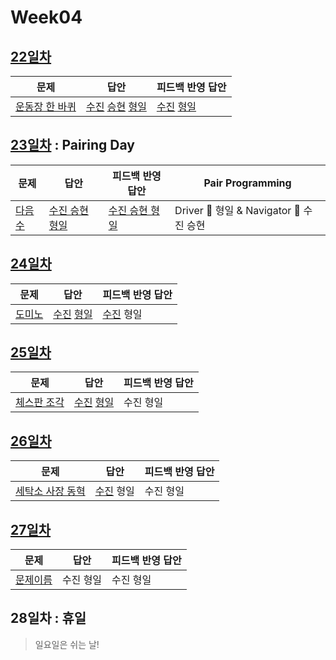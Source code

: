 # Week04

## [22일차](Day22)

| 문제                                                    | 답안                                                                                   | 피드백 반영 답안                                                |
| ------------------------------------------------------- | -------------------------------------------------------------------------------------- | --------------------------------------------------------------- |
| [운동장 한 바퀴](https://www.acmicpc.net/problem/16486) | [수진](Day22/bj16486_ksj.js) [승현](Day22/bj16486_lsh.js) [형일](Day22/bj16486_jhi.js) | [수진](Day22/bj16486_ksj_fb.js) [형일](Day22/bj16486_jhi_fb.js) |

## [23일차](Day23) : Pairing Day

| 문제                                           | 답안                                          | 피드백 반영 답안                                 | Pair Programming                        |
| ---------------------------------------------- | --------------------------------------------- | ------------------------------------------------ | --------------------------------------- |
| [다음수](https://www.acmicpc.net/problem/4880) | [수진 승현 형일](Day23/bj4880_jhi_ksj_lsh.js) | [수진 승현 형일](Day23/bj4880_jhi_ksj_lsh_fb.js) | Driver 🚗 형일 & Navigator 🧭 수진 승현 |

## [24일차](Day24)

| 문제                                           | 답안                                                    | 피드백 반영 답안 |
| ---------------------------------------------- | ------------------------------------------------------- | ---------------- |
| [도미노](https://www.acmicpc.net/problem/2921) | [수진](Day24/bj2921_ksj.js) [형일](Day24/bj2921_jhi.js) | [수진](Day24/bj2921_ksj_fb.js) 형일        |

## [25일차](Day25)

| 문제                                                | 답안                                                    | 피드백 반영 답안 |
| --------------------------------------------------- | ------------------------------------------------------- | ---------------- |
| [체스판 조각](https://www.acmicpc.net/problem/3004) | [수진](Day25/bj3004_ksj.js) [형일](Day25/bj3004_jhi.js) | 수진 형일        |

## [26일차](Day26)

| 문제                                                     | 답안      | 피드백 반영 답안 |
| -------------------------------------------------------- | --------- | ---------------- |
| [세탁소 사장 동혁](https://www.acmicpc.net/problem/2720) | [수진](Day26/bj2720_ksj.js) 형일 | 수진 형일        |

## [27일차](Day27)

| 문제                 | 답안      | 피드백 반영 답안 |
| -------------------- | --------- | ---------------- |
| [문제이름](문제링크) | 수진 형일 | 수진 형일        |

## 28일차 : 휴일

> 일요일은 쉬는 날!
